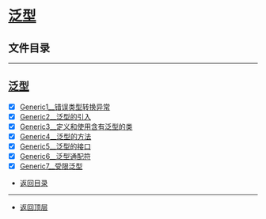 
# [泛型](../README.md)

## 文件目录

--------------------

## [泛型](src/com/cpucode/java)

- [x] [Generic1__错误类型转换异常](src/com/cpucode/java/Generic1.java)
- [x] [Generic2__泛型的引入](src/com/cpucode/java/Generic2.java)
- [x] [Generic3__定义和使用含有泛型的类](src/com/cpucode/java/Generic3.java)
- [x] [Generic4__泛型的方法](src/com/cpucode/java/Generic4.java)
- [x] [Generic5__泛型的接口](src/com/cpucode/java/Generic5.java)
- [x] [Generic6__泛型通配符](src/com/cpucode/java/Generic6.java)
- [x] [Generic7__受限泛型](src/com/cpucode/java/Generic7.java)

- [返回目录](#文件目录)

-------------

- [返回顶层](../README.md)